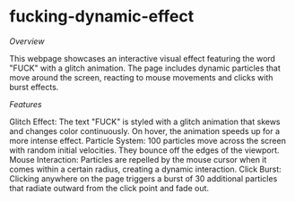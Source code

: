 # fucking-dynamic-effect
*Overview*

This webpage showcases an interactive visual effect featuring the word "FUCK" with a glitch animation. The page includes dynamic particles that move around the screen, reacting to mouse movements and clicks with burst effects.

*Features*

Glitch Effect: The text "FUCK" is styled with a glitch animation that skews and changes color continuously. On hover, the animation speeds up for a more intense effect.
Particle System: 100 particles move across the screen with random initial velocities. They bounce off the edges of the viewport.
Mouse Interaction: Particles are repelled by the mouse cursor when it comes within a certain radius, creating a dynamic interaction.
Click Burst: Clicking anywhere on the page triggers a burst of 30 additional particles that radiate outward from the click point and fade out.
